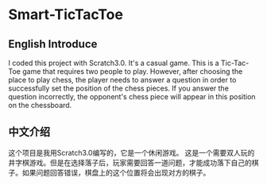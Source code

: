 # Smart-TicTacToe
## English Introduce
  I coded this project with Scratch3.0. It's a casual game. 
  This is a Tic-Tac-Toe game that requires two people to play. However, after choosing the place to play chess, the player needs to answer a question in order to successfully set  the position of the chess pieces. If you answer the question incorrectly, the opponent's chess piece will appear in this position on the chessboard.
## 中文介绍
  这个项目是我用Scratch3.0编写的，它是一个休闲游戏。
  这是一个需要双人玩的井字棋游戏。但是在选择落子后，玩家需要回答一道问题，才能成功落下自己的棋子。如果问题回答错误，棋盘上的这个位置将会出现对方的棋子。
